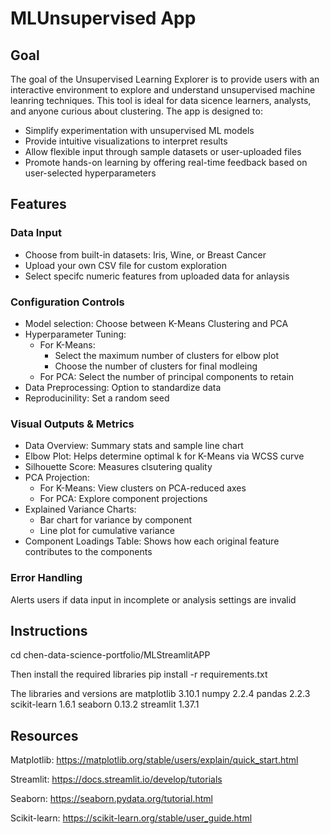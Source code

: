 # MLUnsupervised App

## Goal
The goal of the Unsupervised Learning Explorer is to provide users with an interactive environment to explore and understand unsupervised machine leanring techniques. This tool is ideal for data sicence learners, analysts, and anyone curious about clustering. The app is designed to:
- Simplify experimentation with unsupervised ML models
- Provide intuitive visualizations to interpret results
- Allow flexible input through sample datasets or user-uploaded files
- Promote hands-on learning by offering real-time feedback based on user-selected hyperparameters


## Features
### Data Input
- Choose from built-in datasets: Iris, Wine, or Breast Cancer
- Upload your own CSV file for custom exploration
- Select specifc numeric features from uploaded data for anlaysis

### Configuration Controls
- Model selection: Choose between K-Means Clustering and PCA
- Hyperparameter Tuning:
  - For K-Means:
    - Select the maximum number of clusters for elbow plot
    - Choose the number of clusters for final modleing
  - For PCA: Select the number of principal components to retain
- Data Preprocessing: Option to standardize data
- Reproducinility: Set a random seed

### Visual Outputs & Metrics
- Data Overview: Summary stats and sample line chart
- Elbow Plot: Helps determine optimal k for K-Means via WCSS curve
- Silhouette Score: Measures clsutering quality
- PCA Projection:
  - For K-Means: View clusters on PCA-reduced axes
  - For PCA: Explore component projections
- Explained Variance Charts:
  - Bar chart for variance by component
  - Line plot for cumulative variance
- Component Loadings Table: Shows how each original feature contributes to the components

### Error Handling
Alerts users if data input in incomplete or analysis settings are invalid 


## Instructions

cd chen-data-science-portfolio/MLStreamlitAPP

Then install the required libraries pip install -r requirements.txt

The libraries and versions are matplotlib 3.10.1 numpy 2.2.4 pandas 2.2.3 scikit-learn 1.6.1 seaborn 0.13.2 streamlit 1.37.1


## Resources
Matplotlib: https://matplotlib.org/stable/users/explain/quick_start.html 

Streamlit: https://docs.streamlit.io/develop/tutorials

Seaborn: https://seaborn.pydata.org/tutorial.html

Scikit-learn: https://scikit-learn.org/stable/user_guide.html

   
  
